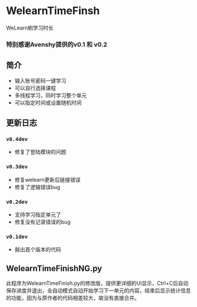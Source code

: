 # WelearnTimeFinsh
WeLearn刷学习时长

### 特别感谢Avenshy提供的v0.1 和 v0.2

## 简介
* 输入账号密码一键学习
* 可以自行选择课程
* 多线程学习，同时学习整个单元
* 可以指定时间或设置随机时间


## 更新日志

### `v0.4dev`
* 修复了登陆模块的问题


### `v0.3dev`

* 修复welearn更新后链接错误
* 修复了逻辑错误bug

### `v0.2dev`

* 支持学习指定单元了
* 修复没有记录错误的bug

### `v0.1dev`

* 敲出首个版本的代码
## WelearnTimeFinishNG.py
此程序为WelearnTimeFinish.py的修改版，提供更详细的UI显示，Ctrl+C后自动保存进度并退出，全自动模式自动开始学习下一单元的内容，结束后显示统计信息的功能，因为与原作者的代码相差较大，故没有直接合并。  

